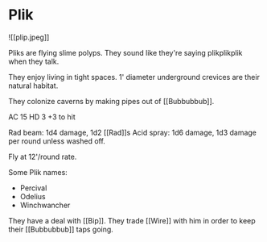 # Plik

![[plip.jpeg]]

Pliks are flying slime polyps. They sound like they're saying plikplikplik when they talk.

They enjoy living in tight spaces. 1' diameter underground crevices are their natural habitat.

They colonize caverns by making pipes out of [[Bubbubbub]].

AC 15
HD 3
+3 to hit

Rad beam: 1d4 damage, 1d2 [[Rad]]s
Acid spray: 1d6 damage, 1d3 damage per round unless washed off.

Fly at 12'/round rate.

Some Plik names:

- Percival
- Odelius
- Winchwancher

They have a deal with [[Bip]]. They trade [[Wire]] with him in order to keep their [[Bubbubbub]] taps going.